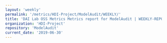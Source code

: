 ```yaml
---
layout: 'weekly'
permalink: '/metrics/HDI-Project/ModelAudit/WEEKLY/'
title: 'DAI Lab OSS Metrics Metrics report for ModelAudit | WEEKLY-REPORT-2019-06-30'
organization: 'HDI-Project'
repository: 'ModelAudit'
current_date: '2019-06-30'
---
```

